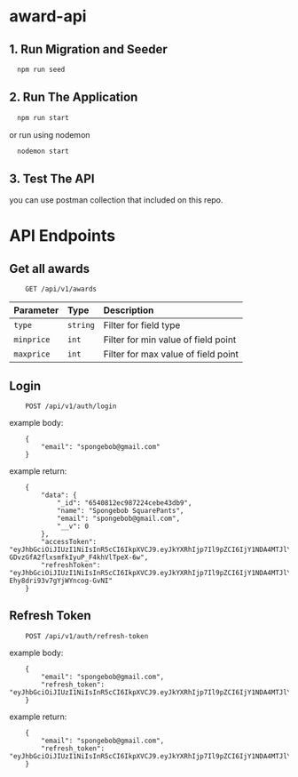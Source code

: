# award-api

## 1. Run Migration and Seeder
```bash
  npm run seed
```

## 2. Run The Application
```bash
  npm run start
```
or run using nodemon
```bash
  nodemon start
```

## 3. Test The API
you can use postman collection that included on this repo.



# API Endpoints

## Get all awards

```http
    GET /api/v1/awards
```

| Parameter       | Type     | Description                                                   |
| :-------------- | :------- | :------------------------------------------------------------ |
| `type`          | `string` | Filter for field type                                         |
| `minprice`      | `int`    | Filter for min value of field point                           |
| `maxprice`      | `int`    | Filter for max value of field point                           |

## Login

```http
    POST /api/v1/auth/login
```

example body:
```http
    {
        "email": "spongebob@gmail.com"
    }
```

example return:
```http
    {
        "data": {
            "_id": "6540812ec987224cebe43db9",
            "name": "Spongebob SquarePants",
            "email": "spongebob@gmail.com",
            "__v": 0
        },
        "accessToken": "eyJhbGciOiJIUzI1NiIsInR5cCI6IkpXVCJ9.eyJkYXRhIjp7Il9pZCI6IjY1NDA4MTJlYzk4NzIyNGNlYmU0M2RiOSIsIm5hbWUiOiJTcG9uZ2Vib2IgU3F1YXJlUGFudHMiLCJlbWFpbCI6InNwb25nZWJvYkBnbWFpbC5jb20iLCJfX3YiOjB9LCJpYXQiOjE2OTg5NzI0ODcsImV4cCI6MTY5ODk3NjA4N30.whL9K0go0-GDvzGfA2flxsmfkIyuP_F4khVlTpeX-6w",
        "refreshToken": "eyJhbGciOiJIUzI1NiIsInR5cCI6IkpXVCJ9.eyJkYXRhIjp7Il9pZCI6IjY1NDA4MTJlYzk4NzIyNGNlYmU0M2RiOSIsIm5hbWUiOiJTcG9uZ2Vib2IgU3F1YXJlUGFudHMiLCJlbWFpbCI6InNwb25nZWJvYkBnbWFpbC5jb20iLCJfX3YiOjB9LCJpYXQiOjE2OTg5NzI0ODcsImV4cCI6MTY5OTA1ODg4N30.kchUuGJr7n2gVAFeZ-Ehy8dri93v7gYjWYncog-GvNI"
    }
```

## Refresh Token

```http
    POST /api/v1/auth/refresh-token
```

example body:
```http
    {
        "email": "spongebob@gmail.com",
        "refresh_token": "eyJhbGciOiJIUzI1NiIsInR5cCI6IkpXVCJ9.eyJkYXRhIjp7Il9pZCI6IjY1NDA4MTJlYzk4NzIyNGNlYmU0M2RiOSIsIm5hbWUiOiJTcG9uZ2Vib2IgU3F1YXJlUGFudHMiLCJlbWFpbCI6InNwb25nZWJvYkBnbWFpbC5jb20iLCJfX3YiOjB9LCJpYXQiOjE2OTg5NzEyMjMsImV4cCI6MTY5OTA1NzYyM30.WKvI7hcHloLvRQQ8EwSdoR2A_vgOBN28EdgeChXAj0o"
    }
```

example return:
```http
    {
        "email": "spongebob@gmail.com",
        "refresh_token": "eyJhbGciOiJIUzI1NiIsInR5cCI6IkpXVCJ9.eyJkYXRhIjp7Il9pZCI6IjY1NDA4MTJlYzk4NzIyNGNlYmU0M2RiOSIsIm5hbWUiOiJTcG9uZ2Vib2IgU3F1YXJlUGFudHMiLCJlbWFpbCI6InNwb25nZWJvYkBnbWFpbC5jb20iLCJfX3YiOjB9LCJpYXQiOjE2OTg5NzEyMjMsImV4cCI6MTY5OTA1NzYyM30.WKvI7hcHloLvRQQ8EwSdoR2A_vgOBN28EdgeChXAj0o"
    }
```